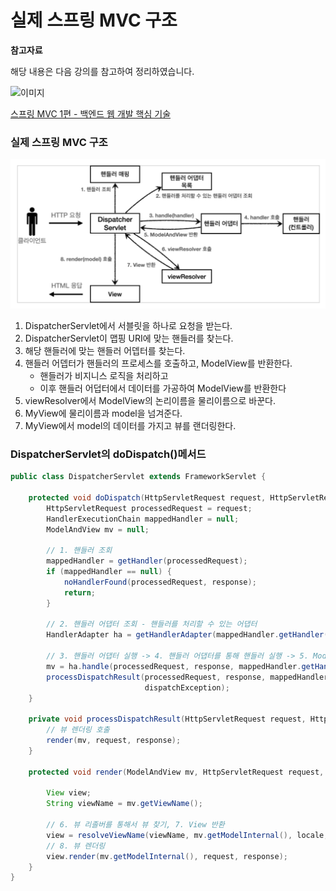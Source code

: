 # 실제 스프링 MVC 구조

**참고자료**

해당 내용은 다음 강의를 참고하여 정리하였습니다.

![이미지](https://cdn.inflearn.com/public/courses/326674/cover/4657d793-56a4-42f3-9d44-dc88d125a49e)

[스프링 MVC 1편 - 백엔드 웹 개발 핵심 기술](https://www.inflearn.com/course/%EC%8A%A4%ED%94%84%EB%A7%81-mvc-1/dashboard)





### 실제 스프링 MVC 구조

![image-20230829172255705](img/image-20230829172255705.png)

1. DispatcherServlet에서 서블릿을 하나로 요청을 받는다.
2. DispatcherServlet이 맵핑 URI에 맞는 핸들러를 찾는다.
3. 해당 핸들러에 맞는 핸들러 어뎁터를 찾는다.
4. 핸들러 어뎁터가 핸들러의 프로세스를 호출하고, ModelView를 반환한다.
   - 핸들러가 비지니스 로직을 처리하고
   - 이후 핸들러 어덥터에서 데이터를 가공하여 ModelView를 반환한다 
5. viewResolver에서 ModelView의 논리이름을 물리이름으로 바꾼다.
6. MyView에 물리이름과 model을 넘겨준다.
7. MyView에서 model의 데이터를 가지고 뷰를 랜더링한다.



### DispatcherServlet의 doDispatch()메서드

```java
public class DispatcherServlet extends FrameworkServlet {

    protected void doDispatch(HttpServletRequest request, HttpServletResponse response) throws Exception {
        HttpServletRequest processedRequest = request;
        HandlerExecutionChain mappedHandler = null;
        ModelAndView mv = null;
        
        // 1. 핸들러 조회
        mappedHandler = getHandler(processedRequest);
        if (mappedHandler == null) {
            noHandlerFound(processedRequest, response);
            return;
        }
        
        // 2. 핸들러 어댑터 조회 - 핸들러를 처리할 수 있는 어댑터
        HandlerAdapter ha = getHandlerAdapter(mappedHandler.getHandler());
        
        // 3. 핸들러 어댑터 실행 -> 4. 핸들러 어댑터를 통해 핸들러 실행 -> 5. ModelAndView 반환
        mv = ha.handle(processedRequest, response, mappedHandler.getHandler());
        processDispatchResult(processedRequest, response, mappedHandler, mv,
                              dispatchException);
    }
    
    private void processDispatchResult(HttpServletRequest request, HttpServletResponse response, HandlerExecutionChain mappedHandler, ModelAndView mv, Exception exception) throws Exception {
        // 뷰 렌더링 호출
        render(mv, request, response);
    }
    
    protected void render(ModelAndView mv, HttpServletRequest request, HttpServletResponse response) throws Exception {
        
        View view;
        String viewName = mv.getViewName();
        
        // 6. 뷰 리졸버를 통해서 뷰 찾기, 7. View 반환
        view = resolveViewName(viewName, mv.getModelInternal(), locale, request);
        // 8. 뷰 렌더링
        view.render(mv.getModelInternal(), request, response);
    }
}
```

